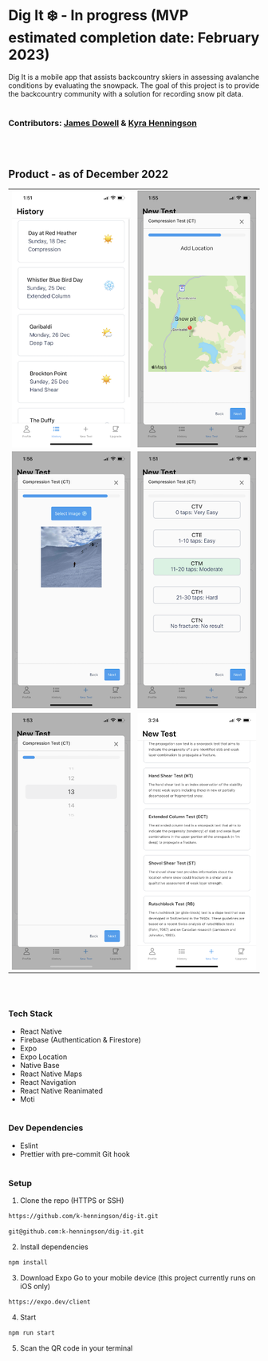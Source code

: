 # Dig It ❄️ - In progress (MVP estimated completion date: February 2023)

Dig It is a mobile app that assists backcountry skiers in assessing avalanche conditions by evaluating the snowpack. The goal of this project is to provide the backcountry community with a solution for recording snow pit data.
<br></br>

### Contributors: [James Dowell](https://github.com/j-dowell) & [Kyra Henningson](https://github.com/k-henningson)

<br></br>

## Product - as of December 2022

<table>
  <tr>
    <td><img src="https://github.com/k-henningson/dig-it/blob/DIG-39-add-photo-capture-upload-step/docs/IMG_8128.PNG?raw=true"></td>
    <td><img src="https://github.com/k-henningson/dig-it/blob/DIG-39-add-photo-capture-upload-step/docs/IMG_8131.PNG?raw=true"></td>
  </tr>
  <tr>
    <td><img src="https://github.com/k-henningson/dig-it/blob/DIG-39-add-photo-capture-upload-step/docs/IMG_8132.PNG?raw=true"></td>
    <td><img src="https://github.com/k-henningson/dig-it/blob/DIG-39-add-photo-capture-upload-step/docs/IMG_8129.PNG?raw=true"></td>
  </tr>
  <tr>
    <td><img src="https://github.com/k-henningson/dig-it/blob/DIG-39-add-photo-capture-upload-step/docs/IMG_8130.PNG?raw=true"></td>
    <td><img src="https://github.com/k-henningson/dig-it/blob/DIG-43-implement-remaining-snowpack-test-options/docs/IMG_8154.PNG?raw=true"></td>
  </tr>
</table>
<br></br>

### Tech Stack

-   React Native
-   Firebase (Authentication & Firestore)
-   Expo
-   Expo Location
-   Native Base
-   React Native Maps
-   React Navigation
-   React Native Reanimated
-   Moti
    <br></br>

### Dev Dependencies

-   Eslint
-   Prettier with pre-commit Git hook
    <br></br>

### Setup

1. Clone the repo (HTTPS or SSH)

```sh
https://github.com/k-henningson/dig-it.git
```

```sh
git@github.com:k-henningson/dig-it.git
```

2. Install dependencies

```sh
npm install
```

3. Download Expo Go to your mobile device (this project currently runs on iOS only)

```sh
https://expo.dev/client
```

4. Start

```sh
npm run start
```

5. Scan the QR code in your terminal
